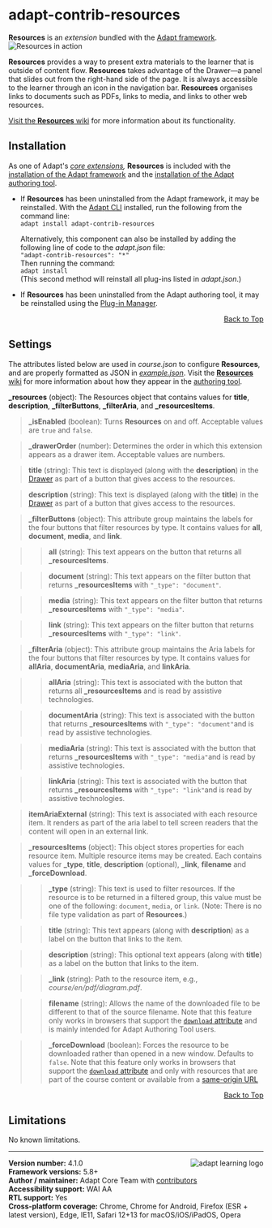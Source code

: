 # adapt-contrib-resources  
    
**Resources** is an *extension* bundled with the [Adapt framework](https://github.com/adaptlearning/adapt_framework).  
<img src="https://github.com/adaptlearning/documentation/blob/master/04_wiki_assets/plug-ins/images/resources01.gif" alt="Resources in action">      

**Resources** provides a way to present extra materials to the learner that is outside of content flow. **Resources** takes advantage of the Drawer&mdash;a panel that slides out from the right-hand side of the page. It is always accessible to the learner through an icon in the navigation bar. **Resources** organises links to documents such as PDFs, links to media, and links to other web resources.

[Visit the **Resources** wiki](https://github.com/adaptlearning/adapt-contrib-resources/wiki) for more information about its functionality. 

## Installation

As one of Adapt's *[core extensions](https://github.com/adaptlearning/adapt_framework/wiki/Core-Plug-ins-in-the-Adapt-Learning-Framework#extensions),* **Resources** is included with the [installation of the Adapt framework](https://github.com/adaptlearning/adapt_framework/wiki/Manual-installation-of-the-Adapt-framework#installation) and the [installation of the Adapt authoring tool](https://github.com/adaptlearning/adapt_authoring/wiki/Installing-Adapt-Origin).

* If **Resources** has been uninstalled from the Adapt framework, it may be reinstalled.
With the [Adapt CLI](https://github.com/adaptlearning/adapt-cli) installed, run the following from the command line:  
`adapt install adapt-contrib-resources`

    Alternatively, this component can also be installed by adding the following line of code to the *adapt.json* file:  
    `"adapt-contrib-resources": "*"`  
    Then running the command:  
    `adapt install`  
    (This second method will reinstall all plug-ins listed in *adapt.json*.)  

* If **Resources** has been uninstalled from the Adapt authoring tool, it may be reinstalled using the [Plug-in Manager](https://github.com/adaptlearning/adapt_authoring/wiki/Plugin-Manager).  

<div float align=right><a href="#top">Back to Top</a></div>

## Settings  
The attributes listed below are used in *course.json* to configure **Resources**, and are properly formatted as JSON in [*example.json*](https://github.com/adaptlearning/adapt-contrib-resources/blob/master/example.json). Visit the [**Resources** wiki](https://github.com/adaptlearning/adapt-contrib-resources/wiki) for more information about how they appear in the [authoring tool](https://github.com/adaptlearning/adapt_authoring/wiki).  

**\_resources** (object): The Resources object that contains values for **title**, **description**, **\_filterButtons**, **\_filterAria**, and **\_resourcesItems**.  

>**\_isEnabled** (boolean): Turns **Resources** on and off. Acceptable values are `true` and `false`.

>**\_drawerOrder** (number): Determines the order in which this extension appears as a drawer item. Acceptable values are numbers.

>**title** (string): This text is displayed (along with the **description**) in the [Drawer](https://github.com/adaptlearning/adapt_framework/wiki/Core-modules#drawer) as part of a button that gives access to the resources.  

>**description** (string): This text is displayed (along with the **title**) in the [Drawer](https://github.com/adaptlearning/adapt_framework/wiki/Core-modules#drawer) as part of a button that gives access to the resources.  

>**\_filterButtons** (object):  This attribute group maintains the labels for the four buttons that filter resources by type. It contains values for **all**, **document**, **media**, and **link**.

>>**all** (string): This text appears on the button that returns all **\_resourcesItems**.  

>>**document** (string): This text appears on the filter button that returns **\_resourcesItems** with `"_type": "document"`.  

>>**media** (string): This text appears on the filter button that returns **\_resourcesItems** with `"_type": "media"`.  

>>**link** (string): This text appears on the filter button that returns **\_resourcesItems** with `"_type": "link"`.  

>**\_filterAria** (object): This attribute group maintains the Aria labels for the four buttons that filter resources by type. It contains values for **allAria**, **documentAria**, **mediaAria**, and **linkAria**.  

>>**allAria** (string): This text is associated with the button that returns all **\_resourcesItems** and is read by assistive technologies.    

>>**documentAria** (string): This text is associated with the button that returns **\_resourcesItems** with `"_type": "document"`and is read by assistive technologies.  

>>**mediaAria** (string): This text is associated with the button that returns **\_resourcesItems** with `"_type": "media"`and is read by assistive technologies.  

>>**linkAria** (string): This text is associated with the button that returns **\_resourcesItems** with `"_type": "link"`and is read by assistive technologies.  

>**itemAriaExternal** (string): This text is associated with each resource item. It renders as part of the aria label to tell screen readers that the content will open in an external link.

>**\_resourcesItems** (object):  This object stores properties for each resource item. Multiple resource items may be created. Each contains values for **\_type**, **title**, **description** (optional), **\_link**, **filename** and **\_forceDownload**.

>>**\_type** (string):  This text is used to filter resources. If the resource is to be returned in a filtered group, this value must be one of the following: `document`, `media`, or `link`. (Note: There is no file type validation as part of **Resources**.)

>>**title** (string):  This text appears (along with **description**) as a label on the button that links to the item.  

>>**description** (string):  This optional text appears (along with **title**) as a label on the button that links to the item.    

>>**\_link** (string):  Path to the resource item, e.g., *course/en/pdf/diagram.pdf*.  

>>**filename** (string): Allows the name of the downloaded file to be different to that of the source filename. Note that this feature only works in browsers that support the [`download` attribute](https://caniuse.com/#search=download) and is mainly intended for Adapt Authoring Tool users.

>>**\_forceDownload** (boolean): Forces the resource to be downloaded rather than opened in a new window. Defaults to `false`. Note that this feature only works in browsers that support the [`download` attribute](https://caniuse.com/#search=download) and only with resources that are part of the course content or available from a [same-origin URL](https://developer.mozilla.org/en-US/docs/Web/Security/Same-origin_policy)  

<div float align=right><a href="#top">Back to Top</a></div>

## Limitations

No known limitations.

----------------------------
**Version number:**  4.1.0   <a href="https://community.adaptlearning.org/" target="_blank"><img src="https://github.com/adaptlearning/documentation/blob/master/04_wiki_assets/plug-ins/images/adapt-logo-mrgn-lft.jpg" alt="adapt learning logo" align="right"></a>  
**Framework versions:**  5.8+  
**Author / maintainer:** Adapt Core Team with [contributors](https://github.com/adaptlearning/adapt-contrib-resources/graphs/contributors)  
**Accessibility support:** WAI AA  
**RTL support:** Yes  
**Cross-platform coverage:** Chrome, Chrome for Android, Firefox (ESR + latest version), Edge, IE11, Safari 12+13 for macOS/iOS/iPadOS, Opera  
